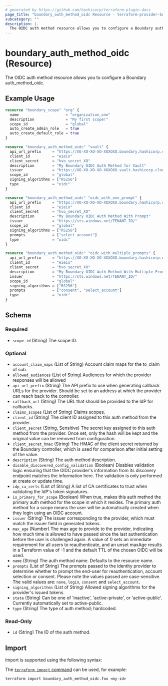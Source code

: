 ```yaml
---
# generated by https://github.com/hashicorp/terraform-plugin-docs
page_title: "boundary_auth_method_oidc Resource - terraform-provider-boundary"
subcategory: ""
description: |-
  The OIDC auth method resource allows you to configure a Boundary auth_method_oidc.
---
```


# boundary_auth_method_oidc (Resource)

The OIDC auth method resource allows you to configure a Boundary auth_method_oidc.

## Example Usage

```terraform
resource "boundary_scope" "org" {
  name                     = "organization_one"
  description              = "My first scope!"
  scope_id                 = "global"
  auto_create_admin_role   = true
  auto_create_default_role = true
}

resource "boundary_auth_method_oidc" "vault" {
  api_url_prefix     = "https://XO-XO-XO-XO-XOXOXO.boundary.hashicorp.cloud:9200"
  client_id          = "eieio"
  client_secret      = "hvo_secret_XO"
  description        = "My Boundary OIDC Auth Method for Vault"
  issuer             = "https://XO-XO-XO-XO-XOXOXO.vault.hashicorp.cloud:8200/v1/identity/oidc/provider/my-provider"
  scope_id           = "global"
  signing_algorithms = ["RS256"]
  type               = "oidc"
}

resource "boundary_auth_method_oidc" "oidc_with_one_prompt" {
  api_url_prefix     = "https://XO-XO-XO-XO-XOXOXO.boundary.hashicorp.cloud:9200"
  client_id          = "eieio"
  client_secret      = "hvo_secret_XO"
  description        = "My Boundary OIDC Auth Method With Prompt"
  issuer             = "https://sts.windows.net/TENANT_ID/"
  scope_id           = "global"
  signing_algorithms = ["RS256"]
  prompts            = ["select_account"]
  type               = "oidc"
}

resource "boundary_auth_method_oidc" "oidc_with_multiple_prompts" {
  api_url_prefix     = "https://XO-XO-XO-XO-XOXOXO.boundary.hashicorp.cloud:9200"
  client_id          = "eieio"
  client_secret      = "hvo_secret_XO"
  description        = "My Boundary OIDC Auth Method With Multiple Prompts"
  issuer             = "https://sts.windows.net/TENANT_ID/"
  scope_id           = "global"
  signing_algorithms = ["RS256"]
  prompts            = ["consent", "select_account"]
  type               = "oidc"
}
```

<!-- schema generated by tfplugindocs -->
## Schema

### Required

- `scope_id` (String) The scope ID.

### Optional

- `account_claim_maps` (List of String) Account claim maps for the to_claim of sub.
- `allowed_audiences` (List of String) Audiences for which the provider responses will be allowed
- `api_url_prefix` (String) The API prefix to use when generating callback URLs for the provider. Should be set to an address at which the provider can reach back to the controller.
- `callback_url` (String) The URL that should be provided to the IdP for callbacks.
- `claims_scopes` (List of String) Claims scopes.
- `client_id` (String) The client ID assigned to this auth method from the provider.
- `client_secret` (String, Sensitive) The secret key assigned to this auth method from the provider. Once set, only the hash will be kept and the original value can be removed from configuration.
- `client_secret_hmac` (String) The HMAC of the client secret returned by the Boundary controller, which is used for comparison after initial setting of the value.
- `description` (String) The auth method description.
- `disable_discovered_config_validation` (Boolean) Disables validation logic ensuring that the OIDC provider's information from its discovery endpoint matches the information here. The validation is only performed at create or update time.
- `idp_ca_certs` (List of String) A list of CA certificates to trust when validating the IdP's token signatures.
- `is_primary_for_scope` (Boolean) When true, makes this auth method the primary auth method for the scope in which it resides. The primary auth method for a scope means the user will be automatically created when they login using an OIDC account.
- `issuer` (String) The issuer corresponding to the provider, which must match the issuer field in generated tokens.
- `max_age` (Number) The max age to provide to the provider, indicating how much time is allowed to have passed since the last authentication before the user is challenged again. A value of 0 sets an immediate requirement for all users to reauthenticate, and an unset maxAge results in a Terraform value of -1 and the default TTL of the chosen OIDC will be used.
- `name` (String) The auth method name. Defaults to the resource name.
- `prompts` (List of String) The prompts passed to the identity provider to determine whether to prompt the end-user for reauthentication, account selection or consent. Please note the values passed are case-sensitive. The valid values are: `none`, `login`, `consent` and `select_account`.
- `signing_algorithms` (List of String) Allowed signing algorithms for the provider's issued tokens.
- `state` (String) Can be one of 'inactive', 'active-private', or 'active-public'. Currently automatically set to active-public.
- `type` (String) The type of auth method; hardcoded.

### Read-Only

- `id` (String) The ID of the auth method.

## Import

Import is supported using the following syntax:

The [`terraform import` command](https://developer.hashicorp.com/terraform/cli/commands/import) can be used, for example:

```shell
terraform import boundary_auth_method_oidc.foo <my-id>
```
